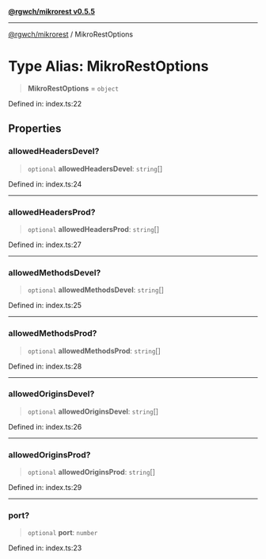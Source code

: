 [**@rgwch/mikrorest v0.5.5**](../README.md)

***

[@rgwch/mikrorest](../globals.md) / MikroRestOptions

# Type Alias: MikroRestOptions

> **MikroRestOptions** = `object`

Defined in: index.ts:22

## Properties

### allowedHeadersDevel?

> `optional` **allowedHeadersDevel**: `string`[]

Defined in: index.ts:24

***

### allowedHeadersProd?

> `optional` **allowedHeadersProd**: `string`[]

Defined in: index.ts:27

***

### allowedMethodsDevel?

> `optional` **allowedMethodsDevel**: `string`[]

Defined in: index.ts:25

***

### allowedMethodsProd?

> `optional` **allowedMethodsProd**: `string`[]

Defined in: index.ts:28

***

### allowedOriginsDevel?

> `optional` **allowedOriginsDevel**: `string`[]

Defined in: index.ts:26

***

### allowedOriginsProd?

> `optional` **allowedOriginsProd**: `string`[]

Defined in: index.ts:29

***

### port?

> `optional` **port**: `number`

Defined in: index.ts:23
